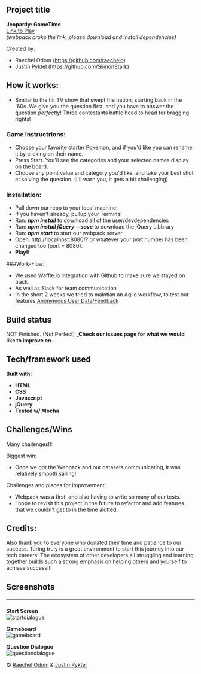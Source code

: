 ## Project title
**Jeopardy: GameTime**
<br/>
[Link to Play](https://siimonstark.github.io/gametime_jeopardy_jp_ro/ "webpack may have broken the link")
<br/>
_(webpack broke the link, please download and install dependencies)_

Created by:
 - Raechel Odom (https://github.com/raechelo) 
 - Justin Pyktel (https://github.com/SiimonStark)

## How it works:
 - Similar to the hit TV show that swept the nation, starting back in the '60s. We give you the question first, and you have to answer the question _perfectly_! Three contestants battle head to head for bragging rights!
 
### Game Instructrions:
 - Choose your favorite starter Pokemon, and if you'd like you can rename it by clicking on their name.
 - Press Start. You'll see the categories and your selected names display on the board.
 - Choose any point value and category you'd like, and take your best shot at solving the question. (I'll warn you, it gets a bit challenging)
 
### Installation:
 - Pull down our repo to your local machine
 - If you haven't already, pullup your Terminal
 - Run:  **_npm install_**  to download all of the user/devdependencies
 - Run:  **_npm install jQuery --save_**  to download the jQuery Libbrary
 - Run:  **_npm start_**  to start our webpack server
 - Open:  http://localhost:8080/?   or whatever your port number has been changed too (port = 8080).
 - **Play!!**

###Work-Flow:
 - We used Waffle.io integration with Github to make sure we stayed on track
 - As well as Slack for team communication
 - In the short 2 weeks we tried to maintian an Agile workflow, to test our features
[Anonymous User Data/Feedback](https://github.com/SiimonStark/gametime_jeopardy_jp_ro/blob/master/Notes_Resources/Agile_Feedback "Agile Feedback")

## Build status
NOT Finished. (Not Perfect)
**_Check our issues page for what we would like to improve on-**

## Tech/framework used
<b>Built with:
  - HTML
  - CSS
  - Javascript
  - jQuery
  - Tested w/ Mocha</b>

## Challenges/Wins
Many challenges!!: 

Biggest win: 
 - Once we got the Webpack and our datasets communicating, it was relatively smooth sailing!

Challenges and places for improvement:
 - Webpack was a first, and also having to write so many of our tests.
 - I hope to revisit this project in the future to refactor and add features that we couldn't get to in the time alotted.

## Credits:
 Also thank you to everyone who donated their time and patience to our success. Turing truly is a great environment to start this journey into our tech careers! The ecosystem of other developers all struggling and learning together builds such a strong emphasis on helping others and yourself to achieve success!!!

## Screenshots<hr>
**Start Screen**<br>
![startdialogue](https://user-images.githubusercontent.com/23123990/52432862-dbbe0500-2ac8-11e9-8907-3a2168a2ff14.png)

**Gameboard**<br>
![gameboard](https://user-images.githubusercontent.com/23123990/52432860-db256e80-2ac8-11e9-8c0e-0ca64e1494c4.png)

**Question Dialogue**<br>
![questiondialogue](https://user-images.githubusercontent.com/23123990/52432861-dbbe0500-2ac8-11e9-935d-0f365a964b32.png)

© [Raechel Odom](https://github.com/raechelo) & [Justin Pyktel](https://github.com/SiimonStark)
